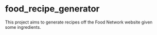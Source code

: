 # food_recipe_generator

This project aims to generate recipes off the Food Network website given some ingredients.
